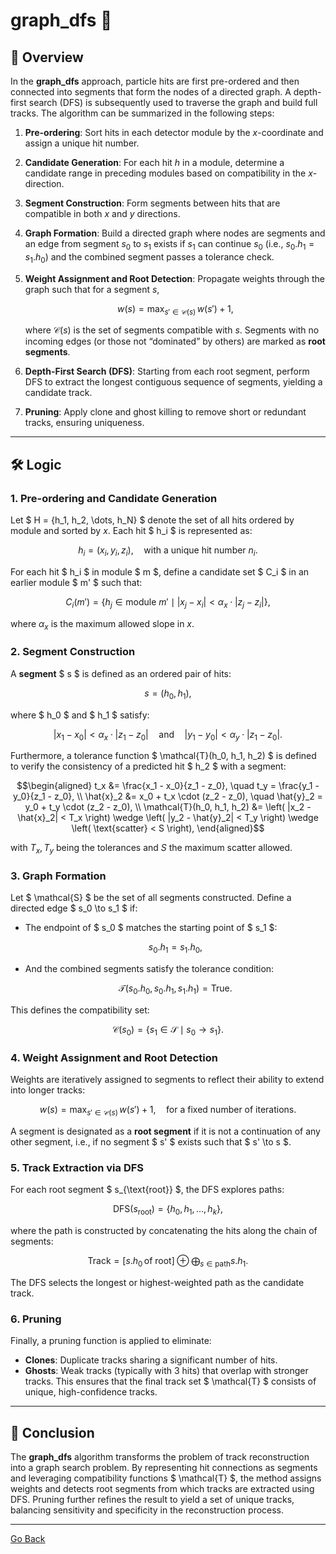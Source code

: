 # **graph_dfs** 🚀

## 📌 Overview

In the **graph_dfs** approach, particle hits are first pre-ordered and then connected into segments that form the nodes of a directed graph. A depth-first search (DFS) is subsequently used to traverse the graph and build full tracks. The algorithm can be summarized in the following steps:

1. **Pre-ordering**: Sort hits in each detector module by the $x$-coordinate and assign a unique hit number.
2. **Candidate Generation**: For each hit $h$ in a module, determine a candidate range in preceding modules based on compatibility in the $x$-direction.
3. **Segment Construction**: Form segments between hits that are compatible in both $x$ and $y$ directions.
4. **Graph Formation**: Build a directed graph where nodes are segments and an edge from segment $s_0$ to $s_1$ exists if $s_1$ can continue $s_0$ (i.e., $s_0.h_1 = s_1.h_0$) and the combined segment passes a tolerance check.
5. **Weight Assignment and Root Detection**: Propagate weights through the graph such that for a segment $s$,

   ```math
   w(s) = \max_{s' \in \mathcal{C}(s)} \, w(s') + 1,
   ```
   where $\mathcal{C}(s)$ is the set of segments compatible with $s$. Segments with no incoming edges (or those not “dominated” by others) are marked as **root segments**.
7. **Depth-First Search (DFS)**: Starting from each root segment, perform DFS to extract the longest contiguous sequence of segments, yielding a candidate track.
8. **Pruning**: Apply clone and ghost killing to remove short or redundant tracks, ensuring uniqueness.

---

## 🛠 Logic

### 1. **Pre-ordering and Candidate Generation**

Let $ H = \{h_1, h_2, \dots, h_N\} $ denote the set of all hits ordered by module and sorted by $x$. Each hit $ h_i $ is represented as:
```math
h_i = (x_i, y_i, z_i), \quad \text{with a unique hit number } n_i.
```
For each hit $ h_i $ in module $ m $, define a candidate set $ C_i $ in an earlier module $ m' $ such that:
```math
C_i(m') = \{ h_j \in \text{module } m' \mid |x_j - x_i| < \alpha_x \cdot |z_j - z_i| \},
```
where $\alpha_x$ is the maximum allowed slope in $x$.

### 2. **Segment Construction**

A **segment** $ s $ is defined as an ordered pair of hits:
```math
s = (h_0, h_1),
```
where $ h_0 $ and $ h_1 $ satisfy:
```math
|x_1 - x_0| < \alpha_x \cdot |z_1 - z_0| \quad \text{and} \quad |y_1 - y_0| < \alpha_y \cdot |z_1 - z_0|.
```
Furthermore, a tolerance function $ \mathcal{T}(h_0, h_1, h_2) $ is defined to verify the consistency of a predicted hit $ h_2 $ with a segment:
```math
\begin{aligned}
t_x &= \frac{x_1 - x_0}{z_1 - z_0}, \quad t_y = \frac{y_1 - y_0}{z_1 - z_0}, \\
\hat{x}_2 &= x_0 + t_x \cdot (z_2 - z_0), \quad \hat{y}_2 = y_0 + t_y \cdot (z_2 - z_0), \\
\mathcal{T}(h_0, h_1, h_2) &= \left( |x_2 - \hat{x}_2| < T_x \right) \wedge \left( |y_2 - \hat{y}_2| < T_y \right) \wedge \left( \text{scatter} < S \right),
\end{aligned}
```
with $T_x, T_y$ being the tolerances and $S$ the maximum scatter allowed.

### 3. **Graph Formation**

Let $ \mathcal{S} $ be the set of all segments constructed. Define a directed edge $ s_0 \to s_1 $ if:
- The endpoint of $ s_0 $ matches the starting point of $ s_1 $:
  ```math
  s_0.h_1 = s_1.h_0,
  ```
- And the combined segments satisfy the tolerance condition:
  ```math
  \mathcal{T}(s_0.h_0, s_0.h_1, s_1.h_1) = \text{True}.
  ```
This defines the compatibility set:
```math
\mathcal{C}(s_0) = \{ s_1 \in \mathcal{S} \mid s_0 \to s_1 \}.
```

### 4. **Weight Assignment and Root Detection**

Weights are iteratively assigned to segments to reflect their ability to extend into longer tracks:
```math
w(s) = \max_{s' \in \mathcal{C}(s)} \, w(s') + 1, \quad \text{for a fixed number of iterations.}
```
A segment is designated as a **root segment** if it is not a continuation of any other segment, i.e., if no segment $ s' $ exists such that $ s' \to s $.

### 5. **Track Extraction via DFS**

For each root segment $ s_{\text{root}} $, the DFS explores paths:
```math
\text{DFS}(s_{\text{root}}) = \{ h_0, h_1, \dots, h_k \},
```
where the path is constructed by concatenating the hits along the chain of segments:
```math
\text{Track} = [s.h_0 \, \text{of root}] \oplus \bigoplus_{s \in \text{path}} s.h_1.
```
The DFS selects the longest or highest-weighted path as the candidate track.

### 6. **Pruning**

Finally, a pruning function is applied to eliminate:
- **Clones**: Duplicate tracks sharing a significant number of hits.
- **Ghosts**: Weak tracks (typically with 3 hits) that overlap with stronger tracks.
This ensures that the final track set $ \mathcal{T} $ consists of unique, high-confidence tracks.

---

## 🎯 Conclusion

The **graph_dfs** algorithm transforms the problem of track reconstruction into a graph search problem. By representing hit connections as segments and leveraging compatibility functions $ \mathcal{T} $, the method assigns weights and detects root segments from which tracks are extracted using DFS. Pruning further refines the result to yield a set of unique tracks, balancing sensitivity and specificity in the reconstruction process.

---
[Go Back](../readme.md)
